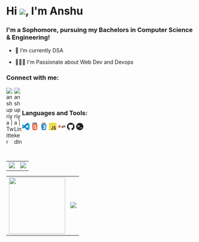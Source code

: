 <h1 align ="left">Hi <img src="https://github.com/TheDudeThatCode/TheDudeThatCode/blob/master/Assets/Hi.gif" width="29px">, I'm Anshu</h1>







### I'm a Sophomore, pursuing my Bachelors in Computer Science & Engineering!

- 🌱 I’m currently DSA 

- 👨🏽‍💻 I'm Passionate about Web Dev and Devops


### Connect with me:


[<img align="left" alt="anshupriya | Twitter" width="21px" src="https://cdn.jsdelivr.net/npm/simple-icons@v3/icons/twitter.svg" />][twitter]
[<img align="left" alt="anshupriya | LinkedIn" width="21px" src="https://cdn.jsdelivr.net/npm/simple-icons@v3/icons/linkedin.svg" />][linkedin]

<br/>
<br />

### Languages and Tools:

<code><img height="20" src="https://raw.githubusercontent.com/github/explore/80688e429a7d4ef2fca1e82350fe8e3517d3494d/topics/visual-studio-code/visual-studio-code.png"></code>
<code><img height="20" src="https://raw.githubusercontent.com/github/explore/80688e429a7d4ef2fca1e82350fe8e3517d3494d/topics/html/html.png"></code>
<code><img height="20" src="https://raw.githubusercontent.com/github/explore/80688e429a7d4ef2fca1e82350fe8e3517d3494d/topics/css/css.png"></code>
<code><img height="20" src="https://raw.githubusercontent.com/github/explore/80688e429a7d4ef2fca1e82350fe8e3517d3494d/topics/javascript/javascript.png"></code>
<code><img height="20" src="https://raw.githubusercontent.com/github/explore/80688e429a7d4ef2fca1e82350fe8e3517d3494d/topics/git/git.png"></code>
<code><img height="20" src="https://raw.githubusercontent.com/github/explore/78df643247d429f6cc873026c0622819ad797942/topics/github/github.png"></code>
<code><img height="20" src="https://raw.githubusercontent.com/github/explore/80688e429a7d4ef2fca1e82350fe8e3517d3494d/topics/terminal/terminal.png"></code>  

<br />


<br />

<br />
<table align="center" width="100%">
  <tr>
    <td align="left">
      <img width="500%" src="https://github-readme-stats.vercel.app/api?username=1anshu-56&show_icons=true&theme=merko&hide_border=true" />
      <td align="right">
  <img width="500%" src="https://github-readme-streak-stats.herokuapp.com/?user=1anshu-56&show_icons=true&locale=en&layout=demo&theme=merko&hide_border=true" />
    </td>  
    </td>
</td>
</tr>
</table>

<table>
    <tr>
      <td align="left"><img align="left" width="150" height="150" src="https://github.com/M0nica/M0nica/blob/main/octomonica/m0nica-octocat-rotating.gif?raw=true" />
      <td align="center">
        <img width="100%" src="https://activity-graph.herokuapp.com/graph?username=1anshu-56&show_icons=true&count_private=true&theme=rogue&area=true&hide_border=true" />
    </tr>
  </table>

<!-- references -->

[twitter]: https://twitter.com/Anshu__Priya
[linkedin]: https://www.linkedin.com/in/anshu-p-9a0674200/

